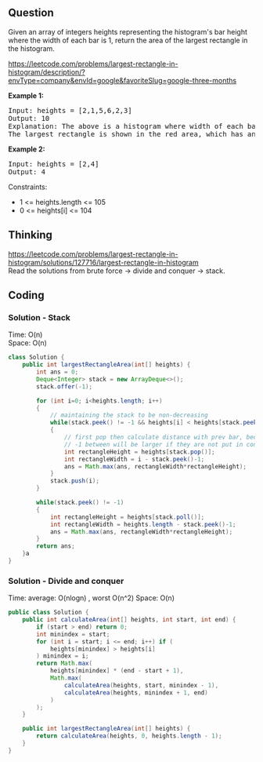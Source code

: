 ## Question
Given an array of integers heights representing the histogram's bar height where the width of each bar is 1, return the area of the largest rectangle in the histogram.  

https://leetcode.com/problems/largest-rectangle-in-histogram/description/?envType=company&envId=google&favoriteSlug=google-three-months

**Example 1:**
<pre>
Input: heights = [2,1,5,6,2,3]
Output: 10
Explanation: The above is a histogram where width of each bar is 1.
The largest rectangle is shown in the red area, which has an area = 10 units.
</pre>

**Example 2:**
<pre>
Input: heights = [2,4]
Output: 4
</pre>

Constraints:  
* 1 <= heights.length <= 105  
* 0 <= heights[i] <= 104  


## Thinking
https://leetcode.com/problems/largest-rectangle-in-histogram/solutions/127716/largest-rectangle-in-histogram  
Read the solutions from brute force -> divide and conquer -> stack.

## Coding
### Solution - Stack
Time: O(n)  
Space: O(n)  
```java
class Solution {
    public int largestRectangleArea(int[] heights) {
        int ans = 0;
        Deque<Integer> stack = new ArrayDeque<>();
        stack.offer(-1);

        for (int i=0; i<heights.length; i++)
        {
            // maintaining the stack to be non-decreasing
            while(stack.peek() != -1 && heights[i] < heights[stack.peek()])
            {
                // first pop then calculate distance with prev bar, because the bar stack.peek() and stack.peek
                // -1 between will be larger if they are not put in consecutively.
                int rectangleHeight = heights[stack.pop()];
                int rectangleWidth = i - stack.peek()-1;
                ans = Math.max(ans, rectangleWidth*rectangleHeight);
            }
            stack.push(i);
        }

        while(stack.peek() != -1)
        {
            int rectangleHeight = heights[stack.poll()];
            int rectangleWidth = heights.length - stack.peek()-1;
            ans = Math.max(ans, rectangleWidth*rectangleHeight);
        }
        return ans;
    }a
}
```

### Solution - Divide and conquer
Time: average: O(nlogn)  , worst O(n^2)
Space: O(n)  
```java
public class Solution {
    public int calculateArea(int[] heights, int start, int end) {
        if (start > end) return 0;
        int minindex = start;
        for (int i = start; i <= end; i++) if (
            heights[minindex] > heights[i]
        ) minindex = i;
        return Math.max(
            heights[minindex] * (end - start + 1),
            Math.max(
                calculateArea(heights, start, minindex - 1),
                calculateArea(heights, minindex + 1, end)
            )
        );
    }

    public int largestRectangleArea(int[] heights) {
        return calculateArea(heights, 0, heights.length - 1);
    }
}
```
